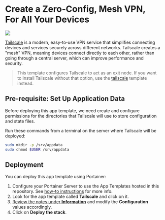 # Create a Zero-Config, Mesh VPN, For All Your Devices

![](https://cdn.sanity.io/images/w77i7m8x/production/fab2bfd901de3d58f7f62d35fe9a5107fedc43c1-1360x725.svg?w=3840&q=75&fit=clip&auto=format)

[Tailscale](https://tailscale.com/) is a modern, easy-to-use VPN service that simplifies connecting devices and services securely across different networks. Tailscale creates a "mesh" VPN, meaning devices connect directly to each other, rather than going through a central server, which can improve performance and security.

> This template configures Tailscale to act as an exit node. If you want to install Tailscale without that option, use the [tailscale](../tailscale/) template instead.

## Pre-requisite: Set Up Application Data

Before deploying this app template, we need create and configure permissions for the directories that Tailscale will use to store configuration and state files.

Run these commands from a terminal on the server where Tailscale will be deployed:

```bash
sudo mkdir -p /srv/appdata
sudo chmod $USER /srv/appdata
```

## Deployment

You can deploy this app template using Portainer:

1. Configure your Portainer Server to use the App Templates hosted in this repository. See [how-to instructions](../README.md#how-to-use-the-templates) for more info.
2. Look for the app template called **Tailscale** and click on it.
3. <ins>Review the notes under **Information**</ins> and modify the **Configuration** values accordingly.
4. Click on **Deploy the stack**.